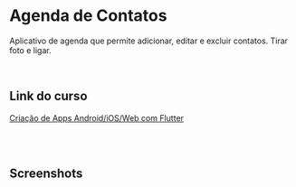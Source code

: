 <h1>Agenda de Contatos</h1>

<p>Aplicativo de agenda que permite adicionar, editar e excluir contatos. Tirar foto e ligar.</p>

<br>

<h2>Link do curso</h2>
<a href="https://www.udemy.com/course/curso-completo-flutter-app-android-ios/">
Criação de Apps Android/iOS/Web com Flutter
</a>

<br><br>

<h2>Screenshots</h2>
<div align="center">
    
</div>
